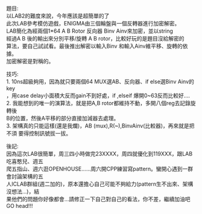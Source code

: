 題目:  
    以LAB2的難度來說，今年應該是超簡單的了  
    此次LAB參考模仿遊戲，ENIGMA由三個輪盤與一個反轉器進行加密解密。  
    LAB簡化為經兩個1*64 A B Rotor 反向器 Binv Ainv來加密，並以string  
    經過A B 後的輸出來分別平移/旋轉 A B rotor，比較好玩的是題目沒給解密的  
    算法，要自己試試看。最後推出解密以輸入Binv 和輸入Ainv維平移、旋轉的依據。  
    加密解密是對稱的。

技巧:  
    1.    10ns超級夠用，因為就只要兩個64 MUX選AB、反向器、if else選Binv Ainv的key  
      ，用case delay小面積大反而gain不到好處，if ,elseif 爆開0~63反而比較好....  
    2.    我能想到的唯一的演算法，就是把A,B rotor都維持不動，多開八個reg去記錄旋轉後  
      B的位置，然後A平移的部分直接加減器去處理。  
    3.    架構真的只能這樣(還是我爛)，AB (mux),R(~),BinvAinv(比較器)，再來就是把不須
      要得控制訊號拔一拔。

後記:  
    因為這次LAB很簡單，周三四小時做完23XXXX，周四就優化到119XXX，跟LAB吃喜憨兒、週五  
爬五指山、週六逛OPENHOUSE......周六開CPP練習寫pattern。蠻開心遇到一群會討論架構的五  
人ICLAB群組(週二加的)，原本還擔心自己可能不夠給力(pattern生不出來、架構沒想法...)，結  
果他們的問題你好像都會...請修正一下自己對自己的看法，你不差，繼續加油吧GO head!!!
